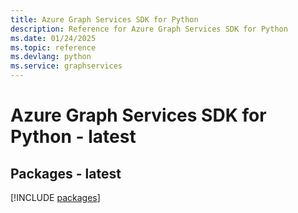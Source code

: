```yaml
---
title: Azure Graph Services SDK for Python
description: Reference for Azure Graph Services SDK for Python
ms.date: 01/24/2025
ms.topic: reference
ms.devlang: python
ms.service: graphservices
---
```

# Azure Graph Services SDK for Python - latest
## Packages - latest
[!INCLUDE [packages](graph-services-index.md)]